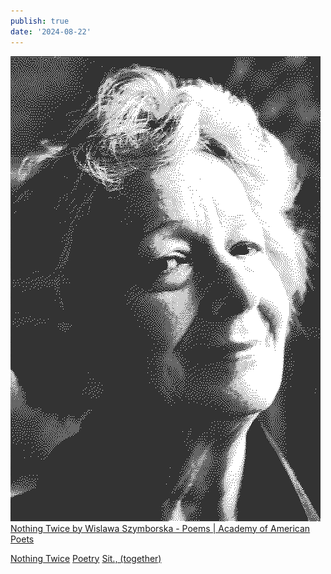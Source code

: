 ```yaml
---
publish: true
date: '2024-08-22'
---
```

![248](TIL/weekly/dither_it_szymborska-13484-portrait-medium.jpg)
[Nothing Twice by Wislawa Szymborska - Poems | Academy of American Poets](https://poets.org/poem/nothing-twice)


[Nothing Twice](<../Nothing Twice>)
[Poetry](<../Poetry>) [Sit., (together)](<../Sit., (together)>)
